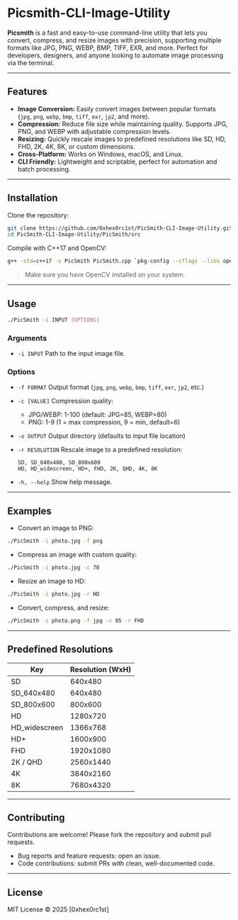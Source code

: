 # Picsmith-CLI-Image-Utility

**Picsmith** is a fast and easy-to-use command-line utility that lets you convert, compress, and resize images with precision, supporting multiple formats like JPG, PNG, WEBP, BMP, TIFF, EXR, and more. Perfect for developers, designers, and anyone looking to automate image processing via the terminal.

---

## Features

* **Image Conversion:** Easily convert images between popular formats (`jpg`, `png`, `webp`, `bmp`, `tiff`, `exr`, `jp2`, and more).
* **Compression:** Reduce file size while maintaining quality. Supports JPG, PNG, and WEBP with adjustable compression levels.
* **Resizing:** Quickly rescale images to predefined resolutions like SD, HD, FHD, 2K, 4K, 8K, or custom dimensions.
* **Cross-Platform:** Works on Windows, macOS, and Linux.
* **CLI Friendly:** Lightweight and scriptable, perfect for automation and batch processing.

---

## Installation

Clone the repository:

```bash
git clone https://github.com/0xhex0rc1st/PicSmith-CLI-Image-Utility.git
cd PicSmith-CLI-Image-Utility/PicSmith/src
```

Compile with C++17 and OpenCV:

```bash
g++ -std=c++17 -o PicSmith PicSmith.cpp `pkg-config --cflags --libs opencv4`
```

> Make sure you have OpenCV installed on your system.

---

## Usage

```bash
./PicSmith -i INPUT [OPTIONS]
```

### Arguments

* `-i INPUT`
  Path to the input image file.

### Options

* `-f FORMAT`
  Output format (`jpg`, `png`, `webp`, `bmp`, `tiff`, `exr`, `jp2`, etc.)

* `-c [VALUE]`
  Compression quality:

  * JPG/WEBP: 1-100 (default: JPG=85, WEBP=80)
  * PNG: 1-9 (1 = max compression, 9 = min, default=6)

* `-o OUTPUT`
  Output directory (defaults to input file location)

* `-r RESOLUTION`
  Rescale image to a predefined resolution:

  ```
  SD, SD_640x480, SD_800x600
  HD, HD_widescreen, HD+, FHD, 2K, QHD, 4K, 8K
  ```

* `-h, --help`
  Show help message.

---

## Examples

* Convert an image to PNG:

```bash
./PicSmith -i photo.jpg -f png
```

* Compress an image with custom quality:

```bash
./PicSmith -i photo.jpg -c 70
```

* Resize an image to HD:

```bash
./PicSmith -i photo.jpg -r HD
```

* Convert, compress, and resize:

```bash
./PicSmith -i photo.png -f jpg -c 85 -r FHD
```

---

## Predefined Resolutions

| Key            | Resolution (WxH) |
| -------------- | ---------------- |
| SD             | 640x480          |
| SD\_640x480    | 640x480          |
| SD\_800x600    | 800x600          |
| HD             | 1280x720         |
| HD\_widescreen | 1366x768         |
| HD+            | 1600x900         |
| FHD            | 1920x1080        |
| 2K / QHD       | 2560x1440        |
| 4K             | 3840x2160        |
| 8K             | 7680x4320        |

---

## Contributing

Contributions are welcome! Please fork the repository and submit pull requests.

* Bug reports and feature requests: open an issue.
* Code contributions: submit PRs with clean, well-documented code.

---

## License

MIT License © 2025 \[0xhex0rc1st]
